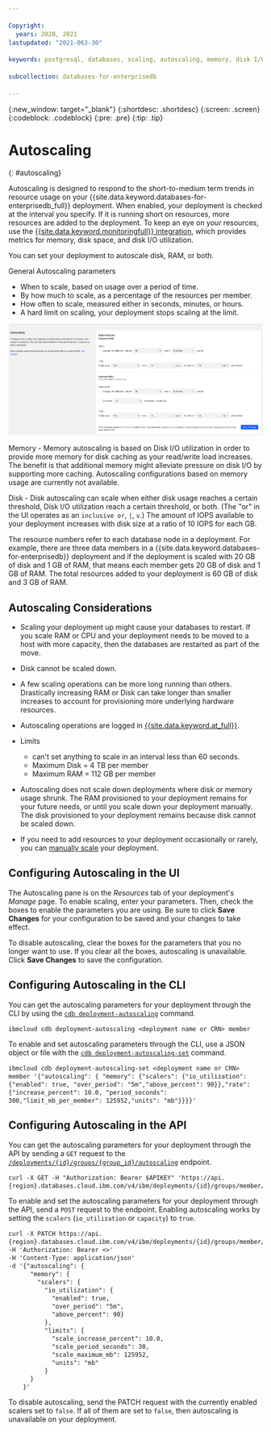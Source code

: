 ```yaml
---

Copyright:
  years: 2020, 2021
lastupdated: "2021-063-30"

keywords: postgresql, databases, scaling, autoscaling, memory, disk I/O, edb, enterprisedb

subcollection: databases-for-enterprisedb

---
```


{:new_window: target="_blank"}
{:shortdesc: .shortdesc}
{:screen: .screen}
{:codeblock: .codeblock}
{:pre: .pre}
{:tip: .tip}


# Autoscaling
{: #autoscaling}

Autoscaling is designed to respond to the short-to-medium term trends in resource usage on your {{site.data.keyword.databases-for-enterprisedb_full}} deployment. When enabled, your deployment is checked at the interval you specify. If it is running short on resources, more resources are added to the deployment. To keep an eye on your resources, use the [{{site.data.keyword.monitoringfull}} integration](/docs/databases-for-enterprisedb?topic=databases-for-enterprisedb-sysdig-monitoring), which provides metrics for memory, disk space, and disk I/O utilization.

You can set your deployment to autoscale disk, RAM, or both.

General Autoscaling parameters
- When to scale, based on usage over a period of time.
- By how much to scale, as a percentage of the resources per member.
- How often to scale, measured either in seconds, minutes, or hours.
- A hard limit on scaling, your deployment stops scaling at the limit.

![Example Autoscaling pane](images/autoscaling-panel.png)

Memory - Memory autoscaling is based on Disk I/O utilization in order to provide more memory for disk caching as your read/write load increases. The benefit is that additional memory might alleviate pressure on disk I/O by supporting more caching. Autoscaling configurations based on memory usage are currently not available. 

Disk - Disk autoscaling can scale when either disk usage reaches a certain threshold, Disk I/O utilization reach a certain threshold, or both. (The "or" in the UI operates as an `inclusive or`, `|`, `v`.) The amount of IOPS available to your deployment increases with disk size at a ratio of 10 IOPS for each GB.

The resource numbers refer to each database node in a deployment. For example, there are three data members in a {{site.data.keyword.databases-for-enterprisedb}} deployment and if the deployment is scaled with 20 GB of disk and 1 GB of RAM, that means each member gets 20 GB of disk and 1 GB of RAM. The total resources added to your deployment is 60 GB of disk and 3 GB of RAM.

## Autoscaling Considerations

- Scaling your deployment up might cause your databases to restart. If you scale RAM or CPU and your deployment needs to be moved to a host with more capacity, then the databases are restarted as part of the move.

- Disk cannot be scaled down.

- A few scaling operations can be more long running than others. Drastically increasing RAM or Disk can take longer than smaller increases to account for provisioning more underlying hardware resources.

- Autoscaling operations are logged in [{{site.data.keyword.at_full}}](/docs/databases-for-enterprisedb?topic=cloud-databases-activity-tracker).

- Limits
  - can't set anything to scale in an interval less than 60 seconds.
  - Maximum Disk = 4 TB per member
  - Maximum RAM = 112 GB per member

- Autoscaling does not scale down deployments where disk or memory usage shrunk. The RAM provisioned to your deployment remains for your future needs, or until you scale down your deployment manually. The disk provisioned to your deployment remains because disk cannot be scaled down.

- If you need to add resources to your deployment occasionally or rarely, you can [manually scale](/docs/databases-for-enterprisedb?topic=databases-for-enterprisedb-resources-scaling) your deployment.

## Configuring Autoscaling in the UI

The Autoscaling pane is on the _Resources_ tab of your deployment's _Manage_ page. To enable scaling, enter your parameters. Then, check the boxes to enable the parameters you are using. Be sure to click **Save Changes** for your configuration to be saved and your changes to take effect.

To disable autoscaling, clear the boxes for the parameters that you no longer want to use. If you clear all the boxes, autoscaling is unavailable. Click **Save Changes** to save the configuration.

## Configuring Autoscaling in the CLI

You can get the autoscaling parameters for your deployment through the CLI by using the [`cdb deployment-autoscaling`](/docs/databases-cli-plugin?topic=databases-cli-plugin-cdb-reference#-ibmcloud-cdb-deployment-autoscaling-) command.
```
ibmcloud cdb deployment-autoscaling <deployment name or CRN> member
```

To enable and set autoscaling parameters through the CLI, use a JSON object or file with the [`cdb deployment-autoscaling-set`](/docs/databases-cli-plugin?topic=databases-cli-plugin-cdb-reference#-ibmcloud-cdb-deployment-autoscaling-set-) command.
```
ibmcloud cdb deployment-autoscaling-set <deployment name or CRN> member '{"autoscaling": { "memory": {"scalers": {"io_utilization": {"enabled": true, "over_period": "5m","above_percent": 90}},"rate": {"increase_percent": 10.0, "period_seconds": 300,"limit_mb_per_member": 125952,"units": "mb"}}}}'
```

## Configuring Autoscaling in the API

You can get the autoscaling parameters for your deployment through the API by sending a `GET` request to the [`/deployments/{id}/groups/{group_id}/autoscaling`](https://cloud.ibm.com/apidocs/cloud-databases-api#get-the-autoscaling-configuration-from-a-deploymen) endpoint. 
```
curl -X GET -H "Authorization: Bearer $APIKEY" 'https://api.{region}.databases.cloud.ibm.com/v4/ibm/deployments/{id}/groups/member/autoscaling'
```

To enable and set the autoscaling parameters for your deployment through the API, send a `POST` request to the endpoint. Enabling autoscaling works by setting the `scalers` (`io_utilization` or `capacity`) to `true`.
```
curl -X PATCH https://api.{region}.databases.cloud.ibm.com/v4/ibm/deployments/{id}/groups/member/autoscaling -H 'Authorization: Bearer <>' 
-H 'Content-Type: application/json' 
-d '{"autoscaling": {
      "memory": {
        "scalers": {
          "io_utilization": {
            "enabled": true, 
            "over_period": "5m",
            "above_percent": 90}
          },
          "limits": {
            "scale_increase_percent": 10.0,
            "scale_period_seconds": 30,
            "scale_maximum_mb": 125952,
            "units": "mb"
          }
      }
    }'
```
To disable autoscaling, send the PATCH request with the currently enabled scalers set to `false`. If all of them are set to `false`, then autoscaling is unavailable on your deployment.

